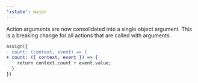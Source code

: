 ```yaml
---
'xstate': major
---
```


Action arguments are now consolidated into a single object argument. This is a breaking change for all actions that are called with arguments.

```diff
assign({
- count: (context, event) => {
+ count: ({ context, event }) => {
    return context.count + event.value;
  }
})
```
